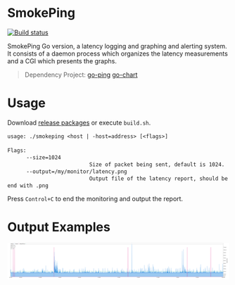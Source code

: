 # SmokePing

[![Build status](https://ci.appveyor.com/api/projects/status/t0ec07groeri47ev/branch/master?svg=true)](https://ci.appveyor.com/project/moyada/smokeping/branch/master)


SmokePing Go version, a latency logging and graphing and alerting system. It consists of a daemon process which organizes the latency measurements and a CGI which presents the graphs.

> Dependency Project: [go-ping](https://github.com/go-ping/ping) [go-chart](https://github.com/wcharczuk/go-chart)


# Usage

Download [release packages](https://github.com/moyada/ping-prober/releases) or execute `build.sh`.

```
usage: ./smokeping <host | -host=address> [<flags>]

Flags:
      --size=1024
                          Size of packet being sent, default is 1024.
      --output=/my/monitor/latency.png
                          Output file of the latency report, should be end with .png
```

Press `Control+C` to end the monitoring and output the report.

# Output Examples

![output](output.png)